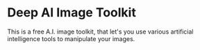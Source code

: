 # Deep AI Image Toolkit

This is a free A.I. image toolkit, that let's you use various artificial intelligence tools to manipulate your images.
